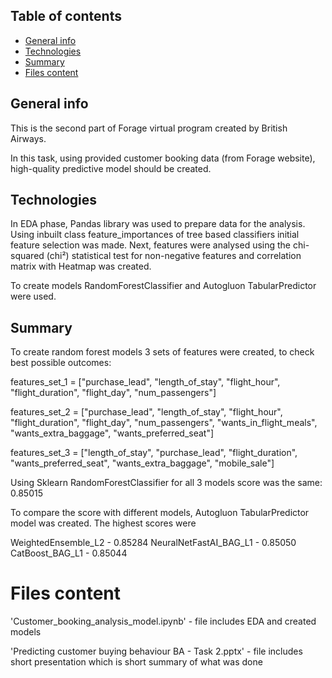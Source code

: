 ## Table of contents
* [General info](#general-info)
* [Technologies](#technologies)
* [Summary](#summary)
* [Files content](#files-content)


## General info
This is the second part of Forage virtual program created by British Airways.

In this task, using provided customer booking data (from Forage website), high-quality predictive model should be created.

## Technologies

In EDA phase, Pandas library was used to prepare data for the analysis.
Using inbuilt class feature_importances of tree based classifiers initial feature selection was made.
Next, features were analysed using the chi-squared (chi²) statistical test for non-negative features and correlation matrix with Heatmap was created.

To create models RandomForestClassifier and Autogluon TabularPredictor were used.

## Summary

To create random forest models 3 sets of features were created, to check best possible outcomes:

features_set_1 = ["purchase_lead", "length_of_stay", "flight_hour", "flight_duration", "flight_day", "num_passengers"]

features_set_2 = ["purchase_lead", "length_of_stay", "flight_hour", "flight_duration", "flight_day", "num_passengers", "wants_in_flight_meals", "wants_extra_baggage", "wants_preferred_seat"]

features_set_3 = ["length_of_stay", "purchase_lead", "flight_duration", "wants_preferred_seat", "wants_extra_baggage", "mobile_sale"]

Using Sklearn RandomForestClassifier for all 3 models score was the same:
0.85015


To compare the score with different models, Autogluon TabularPredictor model was created. The highest scores were

WeightedEnsemble_L2 - 0.85284
NeuralNetFastAI_BAG_L1 - 0.85050
CatBoost_BAG_L1 - 0.85044

# Files content

'Customer_booking_analysis_model.ipynb' - file includes EDA and created models

'Predicting customer buying behaviour BA - Task 2.pptx' - file includes short presentation which is short summary of what was done
